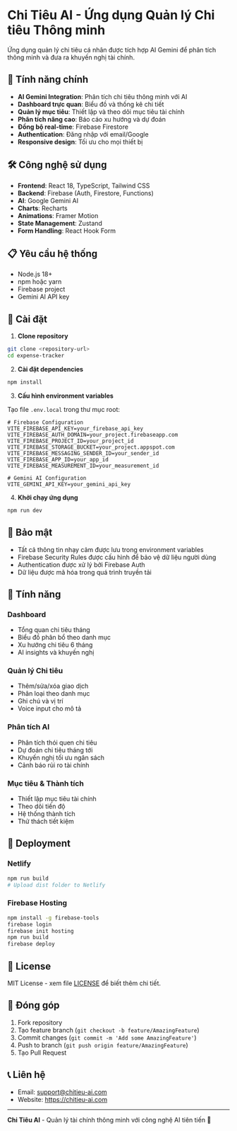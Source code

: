 # Chi Tiêu AI - Ứng dụng Quản lý Chi tiêu Thông minh

Ứng dụng quản lý chi tiêu cá nhân được tích hợp AI Gemini để phân tích thông minh và đưa ra khuyến nghị tài chính.

## 🚀 Tính năng chính

- **AI Gemini Integration**: Phân tích chi tiêu thông minh với AI
- **Dashboard trực quan**: Biểu đồ và thống kê chi tiết
- **Quản lý mục tiêu**: Thiết lập và theo dõi mục tiêu tài chính
- **Phân tích nâng cao**: Báo cáo xu hướng và dự đoán
- **Đồng bộ real-time**: Firebase Firestore
- **Authentication**: Đăng nhập với email/Google
- **Responsive design**: Tối ưu cho mọi thiết bị

## 🛠️ Công nghệ sử dụng

- **Frontend**: React 18, TypeScript, Tailwind CSS
- **Backend**: Firebase (Auth, Firestore, Functions)
- **AI**: Google Gemini AI
- **Charts**: Recharts
- **Animations**: Framer Motion
- **State Management**: Zustand
- **Form Handling**: React Hook Form

## 📋 Yêu cầu hệ thống

- Node.js 18+
- npm hoặc yarn
- Firebase project
- Gemini AI API key

## 🔧 Cài đặt

1. **Clone repository**
```bash
git clone <repository-url>
cd expense-tracker
```

2. **Cài đặt dependencies**
```bash
npm install
```

3. **Cấu hình environment variables**

Tạo file `.env.local` trong thư mục root:

```env
# Firebase Configuration
VITE_FIREBASE_API_KEY=your_firebase_api_key
VITE_FIREBASE_AUTH_DOMAIN=your_project.firebaseapp.com
VITE_FIREBASE_PROJECT_ID=your_project_id
VITE_FIREBASE_STORAGE_BUCKET=your_project.appspot.com
VITE_FIREBASE_MESSAGING_SENDER_ID=your_sender_id
VITE_FIREBASE_APP_ID=your_app_id
VITE_FIREBASE_MEASUREMENT_ID=your_measurement_id

# Gemini AI Configuration
VITE_GEMINI_API_KEY=your_gemini_api_key
```

4. **Khởi chạy ứng dụng**
```bash
npm run dev
```

## 🔐 Bảo mật

- Tất cả thông tin nhạy cảm được lưu trong environment variables
- Firebase Security Rules được cấu hình để bảo vệ dữ liệu người dùng
- Authentication được xử lý bởi Firebase Auth
- Dữ liệu được mã hóa trong quá trình truyền tải

## 📱 Tính năng

### Dashboard
- Tổng quan chi tiêu tháng
- Biểu đồ phân bổ theo danh mục
- Xu hướng chi tiêu 6 tháng
- AI insights và khuyến nghị

### Quản lý Chi tiêu
- Thêm/sửa/xóa giao dịch
- Phân loại theo danh mục
- Ghi chú và vị trí
- Voice input cho mô tả

### Phân tích AI
- Phân tích thói quen chi tiêu
- Dự đoán chi tiêu tháng tới
- Khuyến nghị tối ưu ngân sách
- Cảnh báo rủi ro tài chính

### Mục tiêu & Thành tích
- Thiết lập mục tiêu tài chính
- Theo dõi tiến độ
- Hệ thống thành tích
- Thử thách tiết kiệm

## 🚀 Deployment

### Netlify
```bash
npm run build
# Upload dist folder to Netlify
```

### Firebase Hosting
```bash
npm install -g firebase-tools
firebase login
firebase init hosting
npm run build
firebase deploy
```

## 📄 License

MIT License - xem file [LICENSE](LICENSE) để biết thêm chi tiết.

## 🤝 Đóng góp

1. Fork repository
2. Tạo feature branch (`git checkout -b feature/AmazingFeature`)
3. Commit changes (`git commit -m 'Add some AmazingFeature'`)
4. Push to branch (`git push origin feature/AmazingFeature`)
5. Tạo Pull Request

## 📞 Liên hệ

- Email: support@chitieu-ai.com
- Website: https://chitieu-ai.com

---

**Chi Tiêu AI** - Quản lý tài chính thông minh với công nghệ AI tiên tiến 🚀